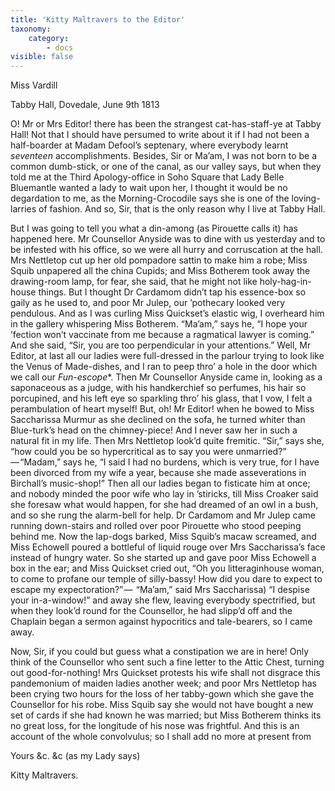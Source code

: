 ```yaml
---
title: 'Kitty Maltravers to the Editor'
taxonomy:
    category:
        - docs
visible: false
---
```


<div class="author">Miss Vardill</div>

Tabby Hall, Dovedale, June 9th 1813

O! Mr or Mrs Editor! there has been the strangest cat-has-staff-ye at Tabby Hall! Not that I should have persumed to write about it if I had not been a half-boarder at Madam Defool’s septenary, where everybody learnt *seventeen* accomplishments. Besides, Sir or Ma’am, I was not born to be a common dumb-stick, or one of the canal, as our valley says, but when they told me at the Third Apology-office in Soho Square that Lady Belle Bluemantle wanted a lady to wait upon her, I thought it would be no degardation to me, as the Morning-Crocodile says she is one of the loving-larries of fashion. And so, Sir, that is the only reason why I live at Tabby Hall.

But I was going to tell you what a din-among (as Pirouette calls it) has happened here. Mr Counsellor Anyside was to dine with us yesterday and to be infested with his office, so we were all hurry and corruscation at the hall. Mrs Nettletop cut up her old pompadore sattin to make him a robe; Miss Squib unpapered all the china Cupids; and Miss Botherem took away the drawing-room lamp, for fear, she said, that he might not like holy-hag-in-house things. But I thought Dr Cardamom didn’t tap his essence-box so gaily as he used to, and poor Mr Julep, our ’pothecary looked very pendulous. And as I was curling Miss Quickset’s elastic wig, I overheard him in the gallery whispering Miss Botherem. “Ma’am,” says he, “I hope your ’fection won’t vaccinate from me because a ragmatical lawyer is coming.” And she said, “Sir, you are too perpendicular in your attentions.” Well, Mr Editor, at last all our ladies were full-dressed in the parlour trying to look like the Venus of Made-dishes, and I ran to peep thro’ a hole in the door which we call our *Fun-escope**. Then Mr Counsellor Anyside came in, looking as a saponaceous as a judge, with his handkerchief so perfumes, his hair so porcupined, and his left eye so sparkling thro’ his glass, that I vow, I felt a perambulation of heart myself! But, oh! Mr Editor! when he bowed to Miss Saccharissa Murmur as she declined on the sofa, he turned whiter than Blue-turk’s head on the chimney-piece! And I never saw her in such a natural fit in my life. Then Mrs Nettletop look’d quite fremitic. “Sir,” says she, “how could you be so hypercritical as to say you were unmarried?” — “Madam,” says he, “I said I had no burdens, which is very true, for I have been divorced from my wife a year, because she made asseverations in Birchall’s music-shop!” Then all our ladies began to fisticate him at once; and nobody minded the poor wife who lay in ’stiricks, till Miss Croaker said she foresaw what would happen, for she had dreamed of an owl in a bush, and so she rung the alarm-bell for help. Dr Cardamom and Mr Julep came running down-stairs and rolled over poor Pirouette who stood peeping behind me. Now the lap-dogs barked, Miss Squib’s macaw screamed, and Miss Echowell poured a bottleful of liquid rouge over Mrs Saccharissa’s face instead of hungry water. So she started up and gave poor Miss Echowell a box in the ear; and Miss Quickset cried out, “Oh you litteraginhouse woman, to come to profane our temple of silly-bassy! How did you dare to expect to escape my expectoration?” —  “Ma’am,” said Mrs Saccharissa) “I despise your in-a-window!” and away she flew, leaving everybody spectrified, but when they look’d round for the Counsellor, he had slipp’d off and the Chaplain began a sermon against hypocritics and tale-bearers, so I came away.  

Now, Sir, if you could but guess what a constipation we are in here! Only think of the Counsellor who sent such a fine letter to the Attic Chest, turning out good-for-nothing! Mrs Quickset protests his wife shall not disgrace this pandemonium of maiden ladies another week; and poor Mrs Nettletop has been crying two hours for the loss of her tabby-gown which she gave the Counsellor for his robe. Miss Squib say she would not have bought a new set of cards if she had known he was married; but Miss Botherem thinks its no great loss, for the longitude of his nose was frightful. And this is an account of the whole convolvulus; so I shall add no more at present from  
 
Yours &c. &c (as my Lady says)

Kitty Maltravers.